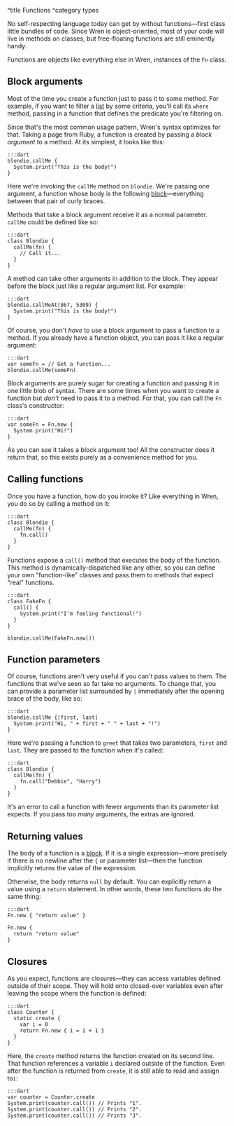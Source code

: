 ^title Functions
^category types

No self-respecting language today can get by without functions&mdash;first
class little bundles of code. Since Wren is object-oriented, most of your code
will live in methods on classes, but free-floating functions are still
eminently handy.

Functions are objects like everything else in Wren, instances of the `Fn`
class.

## Block arguments

Most of the time you create a function just to pass it to some method. For
example, if you want to filter a [list](lists.html) by some criteria, you'll
call its `where` method, passing in a function that defines the predicate
you're filtering on.

Since that's the most common usage pattern, Wren's syntax optimizes for that.
Taking a page from Ruby, a function is created by passing a *block argument* to
a method. At its simplest, it looks like this:

    :::dart
    blondie.callMe {
      System.print("This is the body!")
    }

Here we're invoking the `callMe` method on `blondie`. We're passing one
argument, a function whose body is the following
[block](syntax.html#blocks)&mdash;everything between that pair of curly braces.

Methods that take a block argument receive it as a normal parameter. `callMe`
could be defined like so:

    :::dart
    class Blondie {
      callMe(fn) {
        // Call it...
      }
    }

A method can take other arguments in addition to the block. They appear before
the block just like a regular argument list. For example:

    :::dart
    blondie.callMeAt(867, 5309) {
      System.print("This is the body!")
    }

Of course, you don't *have* to use a block argument to pass a function to a
method. If you already have a function object, you can pass it like a regular
argument:

    :::dart
    var someFn = // Get a function...
    blondie.callMe(someFn)

Block arguments are purely sugar for creating a function and passing it in one
little blob of syntax. There are some times when you want to create a function
but *don't* need to pass it to a method. For that, you can call the `Fn`
class's constructor:

    :::dart
    var someFn = Fn.new {
      System.print("Hi!")
    }

As you can see it takes a block argument too! All the constructor does it
return that, so this exists purely as a convenience method for you.

## Calling functions

Once you have a function, how do you invoke it? Like everything in Wren, you do
so by calling a method on it:

    :::dart
    class Blondie {
      callMe(fn) {
        fn.call()
      }
    }

Functions expose a `call()` method that executes the body of the function. This
method is dynamically-dispatched like any other, so you can define your own
"function-like" classes and pass them to methods that expect "real" functions.

    :::dart
    class FakeFn {
      call() {
        System.print("I'm feeling functional!")
      }
    }

    blondie.callMe(FakeFn.new())

## Function parameters

Of course, functions aren't very useful if you can't pass values to them. The
functions that we've seen so far take no arguments. To change that, you can
provide a parameter list surrounded by `|` immediately after the opening brace
of the body, like so:

    :::dart
    blondie.callMe {|first, last|
      System.print("Hi, " + first + " " + last + "!")
    }

Here we're passing a function to `greet` that takes two parameters, `first` and
`last`. They are passed to the function when it's called:

    :::dart
    class Blondie {
      callMe(fn) {
        fn.call("Debbie", "Harry")
      }
    }

It's an error to call a function with fewer arguments than its parameter list
expects. If you pass too *many* arguments, the extras are ignored.

## Returning values

The body of a function is a [block](syntax.html#blocks). If it is a single
expression&mdash;more precisely if there is no newline after the `{` or
parameter list&mdash;then the function implicitly returns the value of the
expression.

Otherwise, the body returns `null` by default. You can explicitly return a
value using a `return` statement. In other words, these two functions do the
same thing:

    :::dart
    Fn.new { "return value" }

    Fn.new {
      return "return value"
    }

## Closures

As you expect, functions are closures&mdash;they can access variables defined
outside of their scope. They will hold onto closed-over variables even after
leaving the scope where the function is defined:

    :::dart
    class Counter {
      static create {
        var i = 0
        return Fn.new { i = i + 1 }
      }
    }

Here, the `create` method returns the function created on its second line. That
function references a variable `i` declared outside of the function. Even after
the function is returned from `create`, it is still able to read and assign
to`i`:

    :::dart
    var counter = Counter.create
    System.print(counter.call()) // Prints "1".
    System.print(counter.call()) // Prints "2".
    System.print(counter.call()) // Prints "3".
